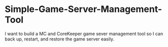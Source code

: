 # Simple-Game-Server-Management-Tool
I want to build a MC and CoreKeeper game sever management tool so I can back up, restart, and restore the game server easily. 
